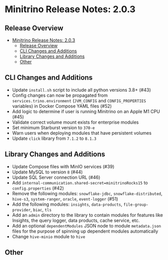 # Minitrino Release Notes: 2.0.3

## Release Overview

- [Minitrino Release Notes: 2.0.3](#minitrino-release-notes-203)
  - [Release Overview](#release-overview)
  - [CLI Changes and Additions](#cli-changes-and-additions)
  - [Library Changes and Additions](#library-changes-and-additions)
  - [Other](#other)

## CLI Changes and Additions

- Update `install.sh` script to include all python versions 3.8+ (#43)
- Config changes can now be propagated from `services.trino.environment`
  (`JVM_CONFIG` and `CONFIG_PROPERTIES` variables) in Docker Compose YAML files
  (#52)
- Add logic to determine if user is running Minitrino on an Apple M1 CPU (#45)
- Validate correct volume mount exists for enterprise modules
- Set minimum Starburst version to `370-e`
- Warn users when deploying modules that have persistent volumes
- Update `click` library from `7.1.2` to `8.1.3`

## Library Changes and Additions

- Update Compose files with MinIO services (#39)
- Update MySQL to version `8` (#44)
- Update SQL Server connection URL (#46)
- Add `internal-communication.shared-secret=minitrinoRocks15` to
  `config.properties` (#42)
- Remove the following modules: `snowflake-jdbc`, `snowflake-distributed`,
  `hive-s3`, `system-ranger`, `oracle`, `event-logger` (#51)
- Add the following modules: `insights`, `data-products`, `file-group-provider`,
  `biac`, `tls`
- Add an `admin` directory to the library to contain modules for features like
  Insights, the query logger, data products, cache service, etc.
- Add an optional `dependentModules` JSON node to module `metadata.json` files
  for the purpose of spinning up dependent modules automatically
- Change `hive-minio` module to `hive`

## Other
